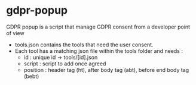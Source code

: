 # gdpr-popup
GDPR popup is a script that manage GDPR consent from a developer point of view

* tools.json contains the tools that need the user consent.
* Each tool has a matching json file within the tools folder and needs :
    * id : unique id -> tools/[id].json  
    * script : script to add once agreed 
    * position : header tag (ht), after body tag (abt), before end body tag (bebt)
